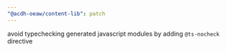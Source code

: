 ```yaml
---
"@acdh-oeaw/content-lib": patch
---
```


avoid typechecking generated javascript modules by adding `@ts-nocheck` directive
